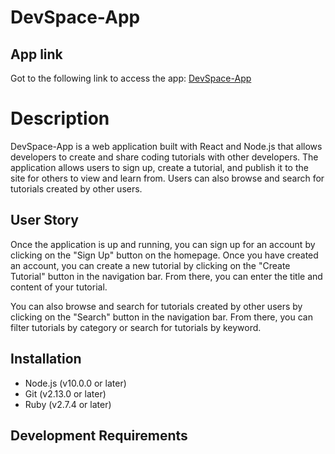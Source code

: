 # DevSpace-App

## App link
Got to the following link to access the app:
[DevSpace-App](https://github.com/shady-mungai/DevSpace-App)

# Description
DevSpace-App is a web application built with React and Node.js that allows developers to create and share coding tutorials with other developers. The application allows users to sign up, create a tutorial, and publish it to the site for others to view and learn from. Users can also browse and search for tutorials created by other users.

## User Story
Once the application is up and running, you can sign up for an account by clicking on the "Sign Up" button on the homepage. Once you have created an account, you can create a new tutorial by clicking on the "Create Tutorial" button in the navigation bar. From there, you can enter the title and content of your tutorial.

You can also browse and search for tutorials created by other users by clicking on the "Search" button in the navigation bar. From there, you can filter tutorials by category or search for tutorials by keyword.

## Installation
- Node.js (v10.0.0 or later)
- Git (v2.13.0 or later)
- Ruby (v2.7.4 or later)

## Development Requirements